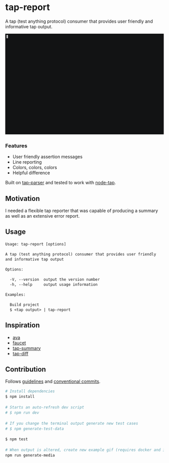 # tap-report

A tap (test anything protocol) consumer that provides user friendly and informative tap output.

![example output of tap-report](media/output.gif)

### Features

* User friendly assertion messages
* Line reporting
* Colors, colors, colors
* Helpful difference

Built on [tap-parser](https://github.com/tapjs/tap-parser) and tested to work with [node-tap](https://github.com/tapjs/node-tap).

## Motivation

I needed a flexible tap reporter that was capable of producing a summary as well as an extensive error report.

## Usage

```
Usage: tap-report [options]

A tap (test anything protocol) consumer that provides user friendly and informative tap output

Options:

  -V, --version  output the version number
  -h, --help     output usage information

Examples:

  Build project
  $ <tap output> | tap-report
```

## Inspiration

* [ava](https://github.com/avajs/ava)
* [faucet](https://github.com/substack/faucet)
* [tap-summary](https://github.com/zoubin/tap-summary)
* [tap-diff](https://github.com/axross/tap-diff)

## Contribution

Follows [guidelines](docs/CONTRIBUTING.md) and [conventional commits](https://conventionalcommits.org/).

```sh
# Install dependencies
$ npm install

# Starts an auto-refresh dev script
# $ npm run dev

# If you change the terminal output generate new test cases
# $ npm generate-test-data

$ npm test

# When output is altered, create new example gif (requires docker and imagemagick)
npm run generate-media
```
